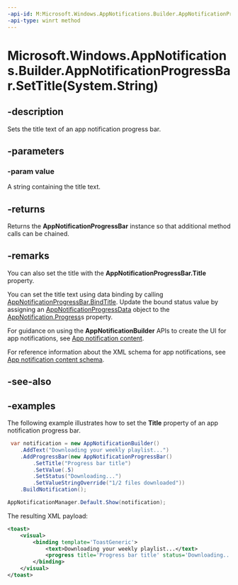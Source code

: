 ```yaml
---
-api-id: M:Microsoft.Windows.AppNotifications.Builder.AppNotificationProgressBar.SetTitle(System.String)
-api-type: winrt method
---
```


# Microsoft.Windows.AppNotifications.Builder.AppNotificationProgressBar.SetTitle(System.String)

<!--
public Microsoft.Windows.AppNotifications.Builder.AppNotificationProgressBar SetTitle (string value);
-->


## -description

Sets the title text of an app notification progress bar.

## -parameters

### -param value

A string containing the title text.

## -returns

Returns the **AppNotificationProgressBar** instance so that additional method calls can be chained.

## -remarks

You can also set the title with the **AppNotificationProgressBar.Title** property.

You can set the title text using data binding by calling [AppNotificationProgressBar.BindTitle](xref:Microsoft.Windows.AppNotifications.Builder.AppNotificationProgressBar.BindTitle). Update the bound status value by assigning an [AppNotificationProgressData](xref:Microsoft.Windows.AppNotifications.AppNotificationProgressData) object to the [AppNotification.Progress](xref:Microsoft.Windows.AppNotifications.AppNotification.Progress)s property.

For guidance on using the **AppNotificationBuilder** APIs to create the UI for app notifications, see [App notification content](/windows/apps/design/shell/tiles-and-notifications/adaptive-interactive-toasts).

For reference information about the XML schema for app notifications, see [App notification content schema](/windows/apps/design/shell/tiles-and-notifications/toast-schema).

## -see-also

## -examples

The following example illustrates how to set the **Title** property of an app notification progress bar.


```csharp
 var notification = new AppNotificationBuilder()
    .AddText("Downloading your weekly playlist...")
    .AddProgressBar(new AppNotificationProgressBar()
        .SetTitle("Progress bar title")
        .SetValue(.5)
        .SetStatus("Downloading...")
        .SetValueStringOverride("1/2 files downloaded"))
    .BuildNotification();

AppNotificationManager.Default.Show(notification);
```

The resulting XML payload:

```xml
<toast>
    <visual>
        <binding template='ToastGeneric'>
            <text>Downloading your weekly playlist...</text>
            <progress title='Progress bar title' status='Downloading...' value='0.5' valueStringOverride='1/2 files downloaded'/>
        </binding>
    </visual>
</toast>
```


